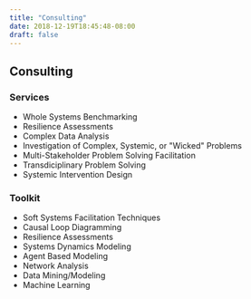 ```yaml
---
title: "Consulting"
date: 2018-12-19T18:45:48-08:00
draft: false
---
```


## Consulting

### Services

* Whole Systems Benchmarking
* Resilience Assessments
* Complex Data Analysis
* Investigation of Complex, Systemic, or "Wicked" Problems
* Multi-Stakeholder Problem Solving Facilitation
* Transdiciplinary Problem Solving
* Systemic Intervention Design

### Toolkit

* Soft Systems Facilitation Techniques
* Causal Loop Diagramming
* Resilience Assessments
* Systems Dynamics Modeling
* Agent Based Modeling
* Network Analysis
* Data Mining/Modeling
* Machine Learning
